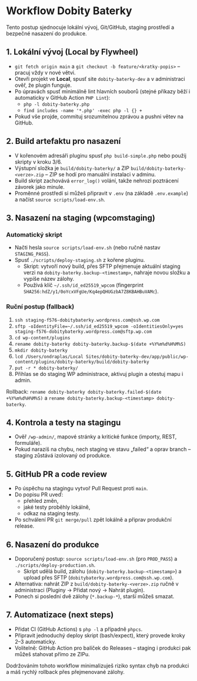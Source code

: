 # Workflow Dobity Baterky

Tento postup sjednocuje lokální vývoj, Git/GitHub, staging prostředí a bezpečné nasazení do produkce.

## 1. Lokální vývoj (Local by Flywheel)
- `git fetch origin main` a `git checkout -b feature/<kratky-popis>` – pracuj vždy v nové větvi.
- Otevři projekt ve **Local**, spusť site `dobity-baterky-dev` a v administraci ověř, že plugin funguje.
- Po úpravách spusť minimálně lint hlavních souborů (stejné příkazy běží i automaticky v GitHub Action `PHP Lint`):
  - `php -l dobity-baterky.php`
  - `find includes -name '*.php' -exec php -l {} +`
- Pokud vše projde, commituj srozumitelnou zprávou a pushni větev na GitHub.

## 2. Build artefaktu pro nasazení
- V kořenovém adresáři pluginu spusť `php build-simple.php` nebo použij skripty v kroku 3/6.
- Výstupní složka je `build/dobity-baterky/` a ZIP `build/dobity-baterky-<verze>.zip` – ZIP se hodí pro manuální instalaci v adminu.
- Build skript zachovává `error_log()` volání, takže nehrozí poztrácení závorek jako minule.
- Proměnné prostředí si můžeš připravit v `.env` (na základě `.env.example`) a načíst `source scripts/load-env.sh`.

## 3. Nasazení na staging (wpcomstaging)
### Automatický skript
- Načti hesla `source scripts/load-env.sh` (nebo ručně nastav `STAGING_PASS`).
- Spusť `./scripts/deploy-staging.sh` z kořene pluginu.
  - Skript: vytvoří nový build, přes SFTP přejmenuje aktuální staging verzi na `dobity-baterky.backup-<timestamp>`, nahraje novou složku a vypíše název zálohy.
  - Používá klíč `~/.ssh/id_ed25519_wpcom` (fingerprint `SHA256:hdZ/y1/0oYcxVFgUe/Kq4epQHUGzbA7Z8KBAHBuVAMc`).

### Ruční postup (fallback)
1. `ssh staging-f576-dobitybaterky.wordpress.com@ssh.wp.com`
2. `sftp -oIdentityFile=~/.ssh/id_ed25519_wpcom -oIdentitiesOnly=yes staging-f576-dobitybaterky.wordpress.com@sftp.wp.com`
3. `cd wp-content/plugins`
4. `rename dobity-baterky dobity-baterky.backup-$(date +%Y%m%d%H%M%S)`
5. `mkdir dobity-baterky`
6. `lcd /Users/ondraplas/Local Sites/dobity-baterky-dev/app/public/wp-content/plugins/dobity-baterky/build/dobity-baterky`
7. `put -r * dobity-baterky/`
8. Přihlas se do staging WP administrace, aktivuj plugin a otestuj mapu i admin.

Rollback: `rename dobity-baterky dobity-baterky.failed-$(date +%Y%m%d%H%M%S)` a `rename dobity-baterky.backup-<timestamp> dobity-baterky`.

## 4. Kontrola a testy na stagingu
- Ověř `/wp-admin/`, mapové stránky a kritické funkce (importy, REST, formuláře).
- Pokud narazíš na chybu, nech staging ve stavu „failed“ a oprav branch – staging zůstává izolovaný od produkce.

## 5. GitHub PR a code review
- Po úspěchu na stagingu vytvoř Pull Request proti `main`.
- Do popisu PR uveď:
  - přehled změn,
  - jaké testy proběhly lokálně,
  - odkaz na staging testy.
- Po schválení PR `git merge/pull` zpět lokálně a připrav produkční release.

## 6. Nasazení do produkce
- Doporučený postup: `source scripts/load-env.sh` (pro `PROD_PASS`) a `./scripts/deploy-production.sh`.
  - Skript udělá build, zálohu (`dobity-baterky.backup-<timestamp>`) a upload přes SFTP (`dobitybaterky.wordpress.com@ssh.wp.com`).
- Alternativa: nahrát ZIP z `build/dobity-baterky-<verze>.zip` ručně v administraci (Pluginy → Přidat nový → Nahrát plugin).
- Ponech si poslední dvě zálohy (`*.backup-*`), starší můžeš smazat.

## 7. Automatizace (next steps)
- Přidat CI (GitHub Actions) s `php -l` a případně `phpcs`.
- Připravit jednoduchý deploy skript (bash/expect), který provede kroky 2–3 automaticky.
- Volitelně: GitHub Action pro balíček do Releases – staging i produkci pak můžeš stahovat přímo ze ZIPu.

Dodržováním tohoto workflow minimalizuješ riziko syntax chyb na produkci a máš rychlý rollback přes přejmenované zálohy.
